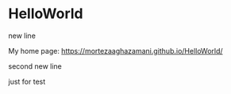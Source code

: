 # HelloWorld
new line

My home page: https://mortezaaghazamani.github.io/HelloWorld/

second new line

just for test
